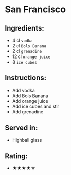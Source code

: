 # San Francisco

## Ingredients:
- 4 cl `vodka` <!-- - 2 cl `vodka` --> <!-- - 3 cl `vodka` -->
- 2 cl `Bols Banana` <!-- - 3 cl `Bols Banana` -->
- 2 cl `grenadine` <!-- - 1 cl `grenadine` -->
- 12 cl `orange juice` <!-- - 10 cl `orange juice` -->
- 8 `ice cubes`

## Instructions:
- Add vodka
- Add Bols Banana
- Add orange juice
- Add ice cubes and stir
- Add grenadine

## Served in:
- Highball glass

## Rating:
- ★★★★☆
